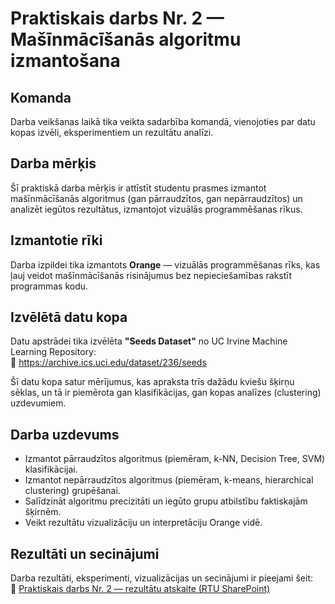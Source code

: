 # Praktiskais darbs Nr. 2 — Mašīnmācīšanās algoritmu izmantošana

## Komanda
Darba veikšanas laikā tika veikta sadarbība komandā, vienojoties par datu kopas izvēli, eksperimentiem un rezultātu analīzi.

## Darba mērķis
Šī praktiskā darba mērķis ir attīstīt studentu prasmes izmantot mašīnmācīšanās algoritmus (gan pārraudzītos, gan nepārraudzītos) un analizēt iegūtos rezultātus, izmantojot vizuālās programmēšanas rīkus.

## Izmantotie rīki
Darba izpildei tika izmantots **Orange** — vizuālās programmēšanas rīks, kas ļauj veidot mašīnmācīšanās risinājumus bez nepieciešamības rakstīt programmas kodu.

## Izvēlētā datu kopa
Datu apstrādei tika izvēlēta **"Seeds Dataset"** no UC Irvine Machine Learning Repository:  
🔗 https://archive.ics.uci.edu/dataset/236/seeds

Šī datu kopa satur mērījumus, kas apraksta trīs dažādu kviešu šķirņu sēklas, un tā ir piemērota gan klasifikācijas, gan kopas analīzes (clustering) uzdevumiem.

## Darba uzdevums
- Izmantot pārraudzītos algoritmus (piemēram, k-NN, Decision Tree, SVM) klasifikācijai.
- Izmantot nepārraudzītos algoritmus (piemēram, k-means, hierarchical clustering) grupēšanai.
- Salīdzināt algoritmu precizitāti un iegūto grupu atbilstību faktiskajām šķirnēm.
- Veikt rezultātu vizualizāciju un interpretāciju Orange vidē.

## Rezultāti un secinājumi
Darba rezultāti, eksperimenti, vizualizācijas un secinājumi ir pieejami šeit:  
📄 [Praktiskais darbs Nr. 2 — rezultātu atskaite (RTU SharePoint)](https://rtucloud1-my.sharepoint.com/:w:/r/personal/artemijs_plakitins_edu_rtu_lv/_layouts/15/Doc.aspx?sourcedoc=%7B80CDE548-590D-48B1-B8D7-33AB370F70C1%7D&file=6_PR2.docx&wdOrigin=)

